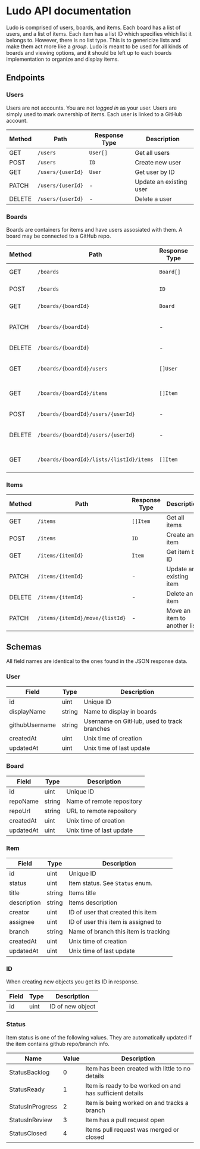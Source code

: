 # Ludo API documentation

Ludo is comprised of users, boards, and items. Each board has a list of users, and a list of items. Each item has a list ID which specifies which list it belongs to. However, there is no list type. This is to genericize lists and make them act more like a _group_. Ludo is meant to be used for all kinds of boards and viewing options, and it should be left up to each boards implementation to organize and display items.

## Endpoints

### Users

Users are not accounts. You are not _logged in_ as your user. Users are simply used to mark ownership of items. Each user is linked to a GitHub account.

| Method | Path              | Response Type | Description             |
| ------ | ----------------- | ------------- | ----------------------- |
| GET    | `/users`          | `User[]`      | Get all users           |
| POST   | `/users`          | `ID`          | Create new user         |
| GET    | `/users/{userId}` | `User`        | Get user by ID          |
| PATCH  | `/users/{userId}` | -             | Update an existing user |
| DELETE | `/users/{userId}` | -             | Delete a user           |

### Boards

Boards are containers for items and have users assosiated with them. A board may be connected to a GitHub repo.

| Method | Path                                     | Response Type | Description                 |
| ------ | ---------------------------------------- | ------------- | --------------------------- |
| GET    | `/boards`                                | `Board[]`     | Get all boards              |
| POST   | `/boards`                                | `ID`          | Create new board            |
| GET    | `/boards/{boardId}`                      | `Board`       | Get board by ID             |
| PATCH  | `/boards/{boardId}`                      | -             | Update an existing board    |
| DELETE | `/boards/{boardId}`                      | -             | Delete a board              |
| GET    | `/boards/{boardId}/users`                | `[]User`      | Get all users in board      |
| GET    | `/boards/{boardId}/items`                | `[]Item`      | Get all items in board      |
| POST   | `/boards/{boardId}/users/{userId}`       | -             | Add user to board           |
| DELETE | `/boards/{boardId}/users/{userId}`       | -             | Remove user from board      |
| GET    | `/boards/{boardId}/lists/{listId}/items` | `[]Item`      | Get all items in board list |

### Items

| Method | Path                            | Response Type | Description                  |
| ------ | ------------------------------- | ------------- | ---------------------------- |
| GET    | `/items`                        | `[]Item`      | Get all items                |
| POST   | `/items`                        | `ID`          | Create an item               |
| GET    | `/items/{itemId}`               | `Item`        | Get item by ID               |
| PATCH  | `/items/{itemId}`               | -             | Update an existing item      |
| DELETE | `/items/{itemId}`               | -             | Delete an item               |
| PATCH  | `/items/{itemId}/move/{listId}` | -             | Move an item to another list |

## Schemas

All field names are identical to the ones found in the JSON response data.

### User

| Field          | Type   | Description                                |
| -------------- | ------ | ------------------------------------------ |
| id             | uint   | Unique ID                                  |
| displayName    | string | Name to display in boards                  |
| githubUsername | string | Username on GitHub, used to track branches |
| createdAt      | uint   | Unix time of creation                      |
| updatedAt      | uint   | Unix time of last update                   |

### Board

| Field     | Type   | Description               |
| --------- | ------ | ------------------------- |
| id        | uint   | Unique ID                 |
| repoName  | string | Name of remote repository |
| repoUrl   | string | URL to remote repository  |
| createdAt | uint   | Unix time of creation     |
| updatedAt | uint   | Unix time of last update  |

### Item

| Field       | Type   | Description                          |
| ----------- | ------ | ------------------------------------ |
| id          | uint   | Unique ID                            |
| status      | uint   | Item status. See `Status` enum.      |
| title       | string | Items title                          |
| description | string | Items description                    |
| creator     | uint   | ID of user that created this item    |
| assignee    | uint   | ID of user this item is assigned to  |
| branch      | string | Name of branch this item is tracking |
| createdAt   | uint   | Unix time of creation                |
| updatedAt   | uint   | Unix time of last update             |

### ID

When creating new objects you get its ID in response.

| Field | Type | Description      |
| ----- | ---- | ---------------- |
| id    | uint | ID of new object |

### Status

Item status is one of the following values. They are automatically updated if the item contains github repo/branch info.

| Name             | Value | Description                                              |
| ---------------- | ----- | -------------------------------------------------------- |
| StatusBacklog    | 0     | Item has been created with little to no details          |
| StatusReady      | 1     | Item is ready to be worked on and has sufficient details |
| StatusInProgress | 2     | Item is being worked on and tracks a branch              |
| StatusInReview   | 3     | Item has a pull request open                             |
| StatusClosed     | 4     | Items pull request was merged or closed                  |

